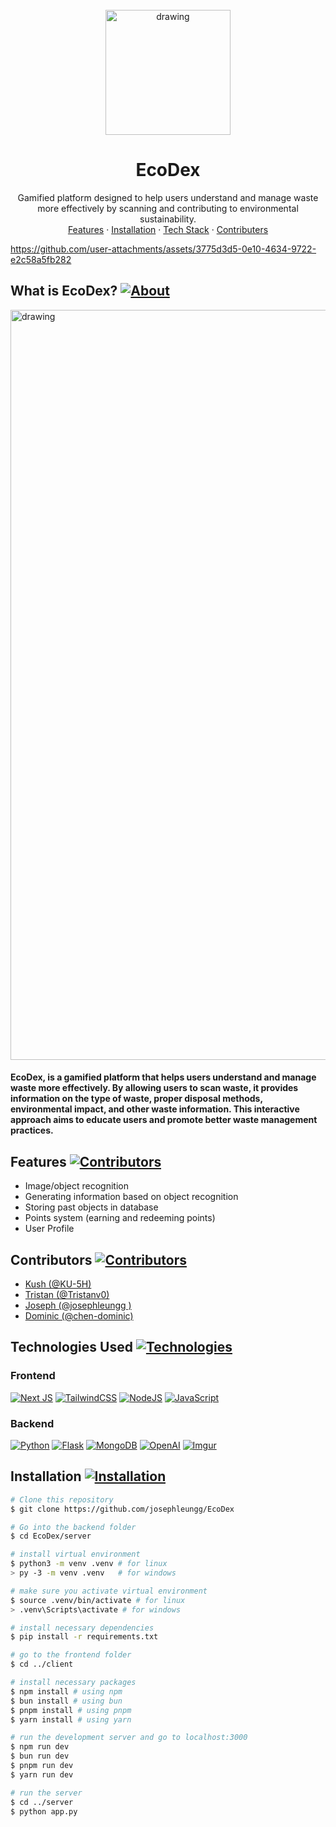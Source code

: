 <br />
<div align="center">
  <img src="https://github.com/josephleungg/EcoDex/blob/main/client/public/images/ecodex-trans-readme.png?raw=true" alt="drawing" width="200"/>
  <h1>EcoDex</h1>
  <p align="center">
    Gamified platform designed to help users understand and manage waste more effectively by scanning and contributing to environmental sustainability. 
    <br />
    <a href="https://github.com/josephleungg/EcoDex?tab=readme-ov-file#features-">Features</a>
    ·
    <a href="https://github.com/josephleungg/EcoDex?tab=readme-ov-file#installation-">Installation</a>
    ·
    <a href="https://github.com/josephleungg/EcoDex/tree/main?tab=readme-ov-file#technologies-used-">Tech Stack</a>
    ·
    <a href="https://github.com/josephleungg/EcoDex?tab=readme-ov-file#contributors-">Contributers</a>
  </p>
</div>

https://github.com/user-attachments/assets/3775d3d5-0e10-4634-9722-e2c58a5fb282

## What is EcoDex? [![About](https://img.shields.io/badge/About-green)](https://github.com/josephleungg/EcoDex?tab=readme-ov-file#what-is-ecodex-)

<img src="https://raw.githubusercontent.com/josephleungg/EcoDex/main/client/public/images/EcoDex MarkDown.png?raw=true" alt="drawing" width="1200"/>
<br/>
<h4>EcoDex, is a gamified platform that helps users understand and manage waste more effectively. By allowing users to scan waste, it provides information on the type of waste, proper disposal methods, environmental impact, and other waste information. This interactive approach aims to educate users and promote better waste management practices.</h4>

## Features [![Contributors](https://img.shields.io/badge/Features-green)](https://github.com/josephleungg/EcoDex?tab=readme-ov-file#features-)
- Image/object recognition
- Generating information based on object recognition
- Storing past objects in database
- Points system (earning and redeeming points)
- User Profile


## Contributors [![Contributors](https://img.shields.io/badge/Contributors-brown)](https://github.com/josephleungg/EcoDex?tab=readme-ov-file#contributors-)
- [Kush (@KU-5H)](https://github.com/KU-5H)
- [Tristan (@Tristanv0)](https://github.com/Tristanv0) 
- [Joseph (@josephleungg )](https://github.com/josephleungg)
- [Dominic (@chen-dominic)](https://github.com/chen-dominic)

## Technologies Used [![Technologies](https://img.shields.io/badge/Technologies-blue)](https://github.com/josephleungg/EcoDex/tree/main?tab=readme-ov-file#technologies-used-)
### Frontend
[![Next JS](https://img.shields.io/badge/Next-black?style=for-the-badge&logo=next.js&logoColor=white)](https://nextjs.org/)
[![TailwindCSS](https://img.shields.io/badge/tailwindcss-%2338B2AC.svg?style=for-the-badge&logo=tailwind-css&logoColor=white)](https://tailwindcss.com/)
[![NodeJS](https://img.shields.io/badge/node.js-6DA55F?style=for-the-badge&logo=node.js&logoColor=white)](https://nodejs.org/en)
[![JavaScript](https://img.shields.io/badge/javascript-%23323330.svg?style=for-the-badge&logo=javascript&logoColor=%23F7DF1E)](https://developer.mozilla.org/en-US/docs/Web/JavaScript)

### Backend
[![Python](https://img.shields.io/badge/python-3670A0?style=for-the-badge&logo=python&logoColor=ffdd54)](https://www.python.org/)
[![Flask](https://img.shields.io/badge/flask-%23000.svg?style=for-the-badge&logo=flask&logoColor=white)](https://flask.palletsprojects.com/en/3.0.x/)
[![MongoDB](https://img.shields.io/badge/MongoDB-%234ea94b.svg?style=for-the-badge&logo=mongodb&logoColor=white)](https://www.mongodb.com/)
[![OpenAI](https://img.shields.io/badge/openAI-74aa9c?style=for-the-badge&logo=openai&logoColor=white)](https://openai.com/)
[![Imgur](https://img.shields.io/badge/imgur-51aea0?style=for-the-badge&logo=imgur&logoColor=white)](https://imgur.com/)

## Installation [![Installation](https://img.shields.io/badge/Installation-purple)](https://github.com/josephleungg/EcoDex?tab=readme-ov-file#installation-)
```bash
# Clone this repository
$ git clone https://github.com/josephleungg/EcoDex

# Go into the backend folder
$ cd EcoDex/server

# install virtual environment
$ python3 -m venv .venv # for linux
> py -3 -m venv .venv   # for windows

# make sure you activate virtual environment
$ source .venv/bin/activate # for linux
> .venv\Scripts\activate # for windows

# install necessary dependencies
$ pip install -r requirements.txt

# go to the frontend folder
$ cd ../client

# install necessary packages
$ npm install # using npm
$ bun install # using bun
$ pnpm install # using pnpm
$ yarn install # using yarn

# run the development server and go to localhost:3000
$ npm run dev
$ bun run dev
$ pnpm run dev
$ yarn run dev

# run the server
$ cd ../server
$ python app.py
```

